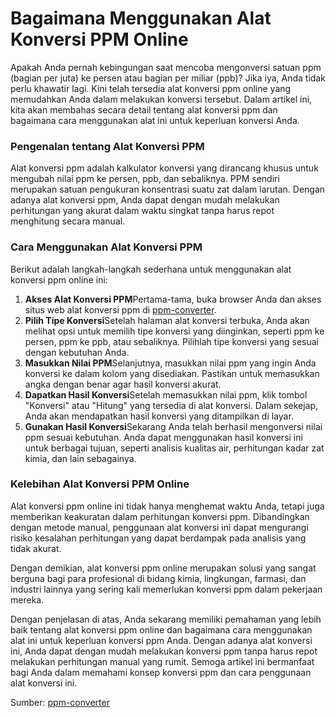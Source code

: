 Bagaimana Menggunakan Alat Konversi PPM Online
==============================================

Apakah Anda pernah kebingungan saat mencoba mengonversi satuan ppm (bagian per juta) ke persen atau bagian per miliar (ppb)? Jika iya, Anda tidak perlu khawatir lagi. Kini telah tersedia alat konversi ppm online yang memudahkan Anda dalam melakukan konversi tersebut. Dalam artikel ini, kita akan membahas secara detail tentang alat konversi ppm dan bagaimana cara menggunakan alat ini untuk keperluan konversi Anda.

### Pengenalan tentang Alat Konversi PPM

Alat konversi ppm adalah kalkulator konversi yang dirancang khusus untuk mengubah nilai ppm ke persen, ppb, dan sebaliknya. PPM sendiri merupakan satuan pengukuran konsentrasi suatu zat dalam larutan. Dengan adanya alat konversi ppm, Anda dapat dengan mudah melakukan perhitungan yang akurat dalam waktu singkat tanpa harus repot menghitung secara manual.

### Cara Menggunakan Alat Konversi PPM

Berikut adalah langkah-langkah sederhana untuk menggunakan alat konversi ppm online ini:

1. **Akses Alat Konversi PPM**Pertama-tama, buka browser Anda dan akses situs web alat konversi ppm di [ppm-converter](https://www.onlinecalculatorsfree.com/id/convert/ppm-converter.html).
2. **Pilih Tipe Konversi**Setelah halaman alat konversi terbuka, Anda akan melihat opsi untuk memilih tipe konversi yang diinginkan, seperti ppm ke persen, ppm ke ppb, atau sebaliknya. Pilihlah tipe konversi yang sesuai dengan kebutuhan Anda.
3. **Masukkan Nilai PPM**Selanjutnya, masukkan nilai ppm yang ingin Anda konversi ke dalam kolom yang disediakan. Pastikan untuk memasukkan angka dengan benar agar hasil konversi akurat.
4. **Dapatkan Hasil Konversi**Setelah memasukkan nilai ppm, klik tombol "Konversi" atau "Hitung" yang tersedia di alat konversi. Dalam sekejap, Anda akan mendapatkan hasil konversi yang ditampilkan di layar.
5. **Gunakan Hasil Konversi**Sekarang Anda telah berhasil mengonversi nilai ppm sesuai kebutuhan. Anda dapat menggunakan hasil konversi ini untuk berbagai tujuan, seperti analisis kualitas air, perhitungan kadar zat kimia, dan lain sebagainya.

### Kelebihan Alat Konversi PPM Online

Alat konversi ppm online ini tidak hanya menghemat waktu Anda, tetapi juga memberikan keakuratan dalam perhitungan konversi ppm. Dibandingkan dengan metode manual, penggunaan alat konversi ini dapat mengurangi risiko kesalahan perhitungan yang dapat berdampak pada analisis yang tidak akurat.

Dengan demikian, alat konversi ppm online merupakan solusi yang sangat berguna bagi para profesional di bidang kimia, lingkungan, farmasi, dan industri lainnya yang sering kali memerlukan konversi ppm dalam pekerjaan mereka.

Dengan penjelasan di atas, Anda sekarang memiliki pemahaman yang lebih baik tentang alat konversi ppm online dan bagaimana cara menggunakan alat ini untuk keperluan konversi ppm Anda. Dengan adanya alat konversi ini, Anda dapat dengan mudah melakukan konversi ppm tanpa harus repot melakukan perhitungan manual yang rumit. Semoga artikel ini bermanfaat bagi Anda dalam memahami konsep konversi ppm dan cara penggunaan alat konversi ini.

Sumber: [ppm-converter](https://www.onlinecalculatorsfree.com/id/convert/ppm-converter.html)